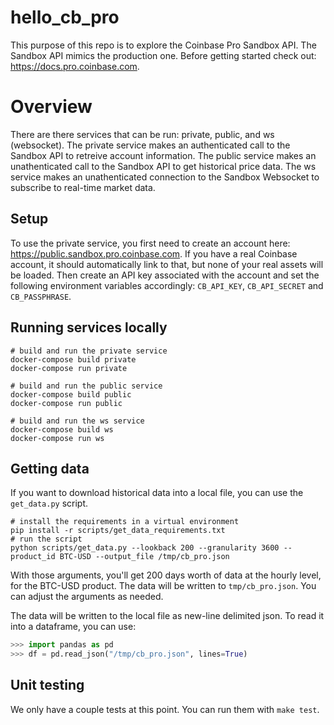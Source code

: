 # hello_cb_pro

This purpose of this repo is to explore the Coinbase Pro Sandbox API.
The Sandbox API mimics the production one.
Before getting started check out: https://docs.pro.coinbase.com.

# Overview

There are there services that can be run: private, public, and ws (websocket).
The private service makes an authenticated call to the Sandbox API to retreive account information.
The public service makes an unathenticated call to the Sandbox API to get historical price data.
The ws service makes an unathenticated connection to the Sandbox Websocket to subscribe to real-time market data.

## Setup

To use the private service, you first need to create an account here: https://public.sandbox.pro.coinbase.com. If you have a real Coinbase account, it should automatically link to that, but none of your real assets will be loaded.
Then create an API key associated with the account and set the following environment variables accordingly:
```CB_API_KEY```, ```CB_API_SECRET``` and ```CB_PASSPHRASE```.

## Running services locally

```shell
# build and run the private service
docker-compose build private
docker-compose run private

# build and run the public service
docker-compose build public
docker-compose run public

# build and run the ws service
docker-compose build ws
docker-compose run ws
```

## Getting data

If you want to download historical data into a local file, you can use the ```get_data.py``` script.

```shell
# install the requirements in a virtual environment
pip install -r scripts/get_data_requirements.txt
# run the script
python scripts/get_data.py --lookback 200 --granularity 3600 --product_id BTC-USD --output_file /tmp/cb_pro.json
```

With those arguments, you'll get 200 days worth of data at the hourly level, for the BTC-USD product.
The data will be written to ```tmp/cb_pro.json```.
You can adjust the arguments as needed.

The data will be written to the local file as new-line delimited json.
To read it into a dataframe, you can use:
```python
>>> import pandas as pd
>>> df = pd.read_json("/tmp/cb_pro.json", lines=True)
```

## Unit testing

We only have a couple tests at this point.
You can run them with ```make test```.
